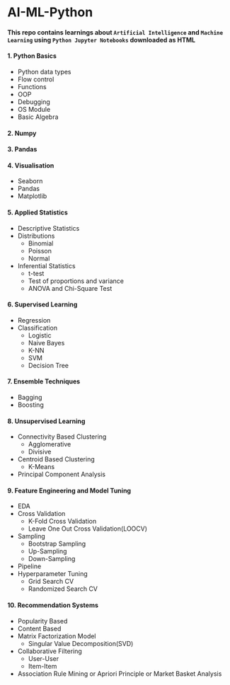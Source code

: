 # AI-ML-Python
#### This repo contains learnings about `Artificial Intelligence` and `Machine Learning` using `Python Jupyter Notebooks` downloaded as HTML
#### 1.  Python Basics
  - Python data types
  - Flow control
  - Functions
  - OOP
  - Debugging
  - OS Module
  - Basic Algebra
#### 2.  Numpy
#### 3.  Pandas
#### 4.  Visualisation
  - Seaborn
  - Pandas
  - Matplotlib
#### 5.  Applied Statistics
  - Descriptive Statistics
  - Distributions
    - Binomial
    - Poisson
    - Normal
  - Inferential Statistics
    - t-test
    - Test of proportions and variance
    - ANOVA and Chi-Square Test
#### 6.  Supervised Learning
  - Regression
  - Classification
    - Logistic
    - Naive Bayes
    - K-NN
    - SVM
    - Decision Tree
#### 7.  Ensemble Techniques
  - Bagging
  - Boosting
#### 8.  Unsupervised Learning
  - Connectivity Based Clustering
    - Agglomerative
    - Divisive
  - Centroid Based Clustering
    - K-Means
  - Principal Component Analysis
#### 9.  Feature Engineering and Model Tuning
  - EDA
  - Cross Validation
    - K-Fold Cross Validation
    - Leave One Out Cross Validation(LOOCV)
  - Sampling
    - Bootstrap Sampling
    - Up-Sampling
    - Down-Sampling
  - Pipeline
  - Hyperparameter Tuning
    - Grid Search CV
    - Randomized Search CV
 #### 10.  Recommendation Systems
  - Popularity Based
  - Content Based
  - Matrix Factorization Model
    - Singular Value Decomposition(SVD)
  - Collaborative Filtering
    - User-User
    - Item-Item
  - Association Rule Mining or Apriori Principle or Market Basket Analysis
